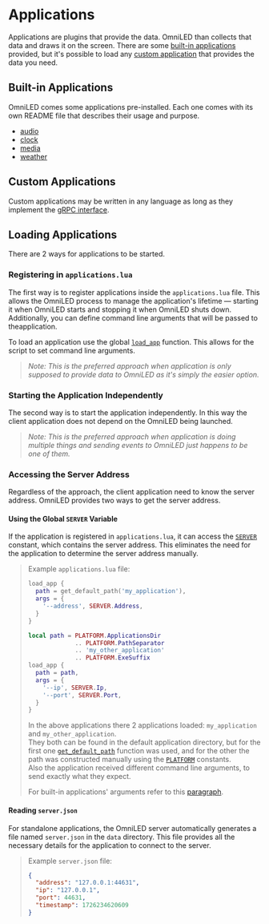 # Applications

Applications are plugins that provide the data. OmniLED than collects that data and draws it on the
screen. There are some [built-in applications](#built-in-applications) provided, but it's possible
to load any  [custom application](#custom-applications) that provides the data you need.

## Built-in Applications

OmniLED comes some applications pre-installed. Each one comes with its own README file that
describes their usage and purpose.

- [audio](../oled-applications/audio/README.md)
- [clock](../oled-applications/clock/README.md)
- [media](../oled-applications/media/README.md)
- [weather](../oled-applications/weather/README.md)

## Custom Applications

Custom applications may be written in any language as long as they implement
the [gRPC interface](../oled-api/proto/plugin.proto).

## Loading Applications

There are 2 ways for applications to be started.

### Registering in `applications.lua`

The first way is to register applications inside the `applications.lua` file. This allows the
OmniLED process to manage the application's lifetime — starting it when OmniLED starts and stopping
it when OmniLED shuts down. Additionally, you can define command line arguments that will be passed
to theapplication.

To load an application use the global [`load_app`](scripting_reference.md#load_app) function. This
allows for the script to set command line arguments.

> _Note: This is the preferred approach when application is only supposed to provide data to
OmniLED as it's simply the easier option._

### Starting the Application Independently

The second way is to start the application independently. In this way the client application does
not depend on the OmniLED being launched.

> _Note: This is the preferred approach when application is doing multiple things and sending
events to OmniLED just happens to be one of them._

### Accessing the Server Address

Regardless of the approach, the client application need to know the server address. OmniLED
provides two ways to get the server address.

#### Using the Global `SERVER` Variable

If the application is registered in `applications.lua`, it can access the
[`SERVER`](scripting_reference.md#server) constant, which contains the server address. This
eliminates the need for the application to determine the server address manually.

> Example `applications.lua` file:
> ``` lua
> load_app {
>   path = get_default_path('my_application'),
>   args = {
>     '--address', SERVER.Address,
>   }
> }
> 
> local path = PLATFORM.ApplicationsDir 
>              .. PLATFORM.PathSeparator 
>              .. 'my_other_application'
>              .. PLATFORM.ExeSuffix
> load_app {
>   path = path,
>   args = {
>     '--ip', SERVER.Ip,
>     '--port', SERVER.Port,
>   }
> }
> ```
> 
> In the above applications there 2 applications loaded: `my_application` and
> `my_other_application`.  
> They both can be found in the default application directory, but for the first one
> [`get_default_path`](scripting_reference.md#get_default_path) function was used, and for the
> other the path was constructed manually using the [`PLATFORM`](scripting_reference.md#platform)
> constants.  
> Also the application received different command line arguments, to send exactly what they expect.
> 
> For built-in applications' arguments refer to this [paragraph](#built-in-applications).

#### Reading `server.json`

For standalone applications, the OmniLED server automatically generates a file named `server.json`
in the `data` directory. This file provides all the necessary details for the application to
connect to the server.

> Example `server.json` file:
> ``` json
> {
>   "address": "127.0.0.1:44631",
>   "ip": "127.0.0.1",
>   "port": 44631,
>   "timestamp": 1726234620609
> }
> ```
